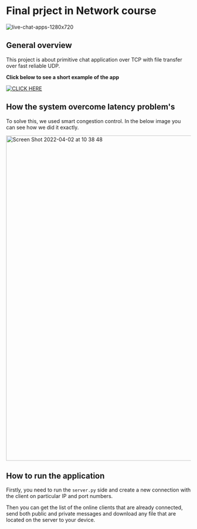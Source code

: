 # Final prject in Network course

![live-chat-apps-1280x720](https://user-images.githubusercontent.com/77808208/161371714-ef18d90d-4e16-473c-9d14-fb1fc7ad5198.jpg)

## General overview
This project is about primitive chat application over TCP with file transfer over fast reliable UDP.

**Click below to see a short example of the app**

[![CLICK HERE](https://i.ibb.co/T0bz1jY/Screen-Shot-2022-04-02-at-10-34-36.png)](https://www.youtube.com/watch?v=1K795LQvz3A "CLICK HERE")

## How the system overcome latency problem's
To solve this, we used smart congestion control. In the below image you can see how we did it exactly.

<img width="888" alt="Screen Shot 2022-04-02 at 10 38 48" src="https://user-images.githubusercontent.com/77808208/161372472-6d9c376b-e821-4043-af97-ed0338292f01.png">

## How to run the application
Firstly, you need to run the </b>`server.py` side and create a new connection with the client on particular IP and port numbers.

Then you can get the list of the online clients that are already connected, send both public and private messages and download any file that are located on the server to your device.
